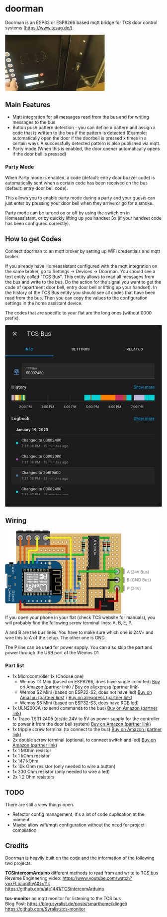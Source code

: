 # doorman

Doorman is an ESP32 or ESP8266 based mqtt bridge for TCS door control systems (<https://www.tcsag.de/>).

![doorman opener](doc/doorman.gif)

## Main Features

* Mqtt integration for all messages read from the bus and for writing messages to the bus
* Button push pattern detection - you can define a pattern and assign a code that is written to the bus if the pattern is detected (Example: automatically open the door if the doorbell is pressed x times in a certain way). A successfully detected pattern is also published via mqtt.
* Party mode (When this is enabled, the door opener automatically opens if the door bell is pressed)

### Party Mode

When Party mode is enabled, a code (default: entry door buzzer code) is automatically sent when a certain code has been received on the bus (default: entry door bell code).

This allows you to enable party mode during a party and your guests can just enter by pressing your door bell when they arrive or go for a smoke.

Party mode can be turned on or off by using the switch on in Homeassistant, or by quickly lifting up you handset 3x (if your handset code has been configured correctly).

## How to get Codes

Connect doorman to an mqtt broker by setting up WiFi credentials and mqtt broker.

If you already have Homeassistant configured with the mqtt integration on the same broker, go to Settings -> Devices -> Doorman. You should see a text entity called "TCS Bus". This entity allows to read all messages from the bus and write to the bus. Do the action for the signal you want to get the code of (apartment door bell, entry door bell or lifting up your handset). In the history of the TCS Bus entity you should see all codes that have been read from the bus. Then you can copy the values to the configuration settings in the home assistant device.

The codes that are specific to your flat are the long ones (without 0000 prefix).

![TCS Bus](doc/tcsbus.png)

## Wiring

![wiring](doc/wiring.svg)
If you open your phone in your flat (check TCS website for manuals), you will probably find the following screw terminal lines: A, B, E, P. 

A and B are the bus lines. You have to make sure which one is 24V+ and wire this to A of the setup. The other one is GND. 

The P line can be used for power supply. You can also skip the part and power through the USB port of the Wemos D1. 

### Part list

* 1x Microcontroller 1x (Choose one)
  * Wemos D1 Mini (based on ESP8266, does have single color led) [Buy on Amazon (partner link)](https://amzn.to/3VmqxsN) / [Buy on aliexpress (partner link)](https://s.click.aliexpress.com/e/_Dkct0Yl)
  * Wemos S2 Mini (based on ESP32-S2, does not have led) [Buy on Amazon (partner link)](https://amzn.to/3nkMbRq) / [Buy on aliexpress (partner link)](https://s.click.aliexpress.com/e/_Dnoy8df)
  * Wemos S3 Mini (based on ESP32-S3, does have RGB led)
* 1x ULN2003A (to send commands to the bus) [Buy on Amazon (partner link)](https://amzn.to/48Qoq6i)
* 1x Traco TSR1 2405 (dc/dc 24V to 5V as power supply for the controller to power it from the door bell system) [Buy on Amazon (partner link)](https://amzn.to/49iwwUZ)
* 1x tripple screw terminal (to connect to the bus) [Buy on Amazon (partner link)](https://amzn.to/3OrmcSC)
* 2x double screw terminal (optional, to connect switch and led) [Buy on Amazon (partner link)](https://amzn.to/3OrmcSC)
* 1x 1 MOhm resistor
* 1x 1 kOhm resistor
* 1x 147 kOhm
* 1x 10k Ohm resistor (only needed to wire a button)
* 1x 330 Ohm resistor (only needed to wire a led)
* 2x 1.2 Ohm resistors

## TODO

There are still a view things open.

* Refactor config management, it's a lot of code duplication at the moment
* Maybe allow wifi/mqtt configuration without the need for project compilation

## Credits

Doorman is heavily built on the code and the information of the following two projects:

**TCSIntercomArduino** different methods to read from and write to TCS bus \
Reverse Engineering video: <https://www.youtube.com/watch?v=xFLoauqj9yA&t=11s> \
<https://github.com/atc1441/TCSintercomArduino>

**tcs-monitor** an mqtt monitor for listening to the TCS bus \
Blog Post: <https://blog.syralist.de/posts/smarthome/klingel/> \
<https://github.com/Syralist/tcs-monitor>
